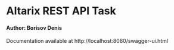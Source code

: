 # Altarix REST API Task
#### Author: Borisov Denis

Documentation available at http://localhost:8080/swagger-ui.html